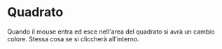 # Quadrato

Quando il mouse entra ed esce nell'area del quadrato si avrà un cambio colore. Stessa cosa se si cliccherà all'interno.
